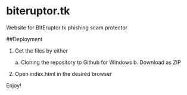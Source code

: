 # biteruptor.tk
Website for BItEruptor.tk phishing scam protector

##Deployment

1. Get the files by either

    a. Cloning the repository to Github for Windows
    b. Download as ZIP
    
2. Open index.html in the desired browser

Enjoy!

